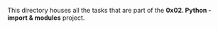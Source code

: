 This directory houses all the tasks that are part of the **0x02. Python - import & modules** project.
